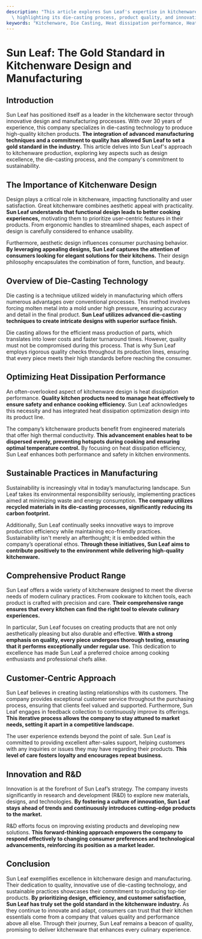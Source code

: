 ```yaml
---
description: "This article explores Sun Leaf's expertise in kitchenware design and manufacturing,\
  \ highlighting its die-casting process, product quality, and innovation."
keywords: "Kitchenware, Die Casting, Heat dissipation performance, Heat dissipation efficiency"
---
```

# Sun Leaf: The Gold Standard in Kitchenware Design and Manufacturing

## Introduction

Sun Leaf has positioned itself as a leader in the kitchenware sector through innovative design and manufacturing processes. With over 30 years of experience, this company specializes in die-casting technology to produce high-quality kitchen products. **The integration of advanced manufacturing techniques and a commitment to quality has allowed Sun Leaf to set a gold standard in the industry.** This article delves into Sun Leaf's approach to kitchenware production, exploring key aspects such as design excellence, the die-casting process, and the company's commitment to sustainability.

## The Importance of Kitchenware Design

Design plays a critical role in kitchenware, impacting functionality and user satisfaction. Great kitchenware combines aesthetic appeal with practicality. **Sun Leaf understands that functional design leads to better cooking experiences,** motivating them to prioritize user-centric features in their products. From ergonomic handles to streamlined shapes, each aspect of design is carefully considered to enhance usability.

Furthermore, aesthetic design influences consumer purchasing behavior. **By leveraging appealing designs, Sun Leaf captures the attention of consumers looking for elegant solutions for their kitchens.** Their design philosophy encapsulates the combination of form, function, and beauty.

## Overview of Die-Casting Technology

Die casting is a technique utilized widely in manufacturing which offers numerous advantages over conventional processes. This method involves forcing molten metal into a mold under high pressure, ensuring accuracy and detail in the final product. **Sun Leaf utilizes advanced die-casting techniques to create intricate designs with superior surface finish.**

Die casting allows for the efficient mass production of parts, which translates into lower costs and faster turnaround times. However, quality must not be compromised during this process. That is why Sun Leaf employs rigorous quality checks throughout its production lines, ensuring that every piece meets their high standards before reaching the consumer.

## Optimizing Heat Dissipation Performance

An often-overlooked aspect of kitchenware design is heat dissipation performance. **Quality kitchen products need to manage heat effectively to ensure safety and enhance cooking efficiency.** Sun Leaf acknowledges this necessity and has integrated heat dissipation optimization design into its product line.

The company’s kitchenware products benefit from engineered materials that offer high thermal conductivity. **This advancement enables heat to be dispersed evenly, preventing hotspots during cooking and ensuring optimal temperature control.** By focusing on heat dissipation efficiency, Sun Leaf enhances both performance and safety in kitchen environments.

## Sustainable Practices in Manufacturing

Sustainability is increasingly vital in today’s manufacturing landscape. Sun Leaf takes its environmental responsibility seriously, implementing practices aimed at minimizing waste and energy consumption. **The company utilizes recycled materials in its die-casting processes, significantly reducing its carbon footprint.**

Additionally, Sun Leaf continually seeks innovative ways to improve production efficiency while maintaining eco-friendly practices. Sustainability isn't merely an afterthought; it is embedded within the company’s operational ethos. **Through these initiatives, Sun Leaf aims to contribute positively to the environment while delivering high-quality kitchenware.**

## Comprehensive Product Range

Sun Leaf offers a wide variety of kitchenware designed to meet the diverse needs of modern culinary practices. From cookware to kitchen tools, each product is crafted with precision and care. **Their comprehensive range ensures that every kitchen can find the right tool to elevate culinary experiences.**

In particular, Sun Leaf focuses on creating products that are not only aesthetically pleasing but also durable and effective. **With a strong emphasis on quality, every piece undergoes thorough testing, ensuring that it performs exceptionally under regular use.** This dedication to excellence has made Sun Leaf a preferred choice among cooking enthusiasts and professional chefs alike.

## Customer-Centric Approach

Sun Leaf believes in creating lasting relationships with its customers. The company provides exceptional customer service throughout the purchasing process, ensuring that clients feel valued and supported. Furthermore, Sun Leaf engages in feedback collection to continuously improve its offerings. **This iterative process allows the company to stay attuned to market needs, setting it apart in a competitive landscape.**

The user experience extends beyond the point of sale. Sun Leaf is committed to providing excellent after-sales support, helping customers with any inquiries or issues they may have regarding their products. **This level of care fosters loyalty and encourages repeat business.**

## Innovation and R&D

Innovation is at the forefront of Sun Leaf’s strategy. The company invests significantly in research and development (R&D) to explore new materials, designs, and technologies. **By fostering a culture of innovation, Sun Leaf stays ahead of trends and continuously introduces cutting-edge products to the market.**

R&D efforts focus on improving existing products and developing new solutions. **This forward-thinking approach empowers the company to respond effectively to changing consumer preferences and technological advancements, reinforcing its position as a market leader.**

## Conclusion

Sun Leaf exemplifies excellence in kitchenware design and manufacturing. Their dedication to quality, innovative use of die-casting technology, and sustainable practices showcases their commitment to producing top-tier products. **By prioritizing design, efficiency, and customer satisfaction, Sun Leaf has truly set the gold standard in the kitchenware industry.** As they continue to innovate and adapt, consumers can trust that their kitchen essentials come from a company that values quality and performance above all else. Through their journey, Sun Leaf remains a beacon of quality, promising to deliver kitchenware that enhances every culinary experience.
